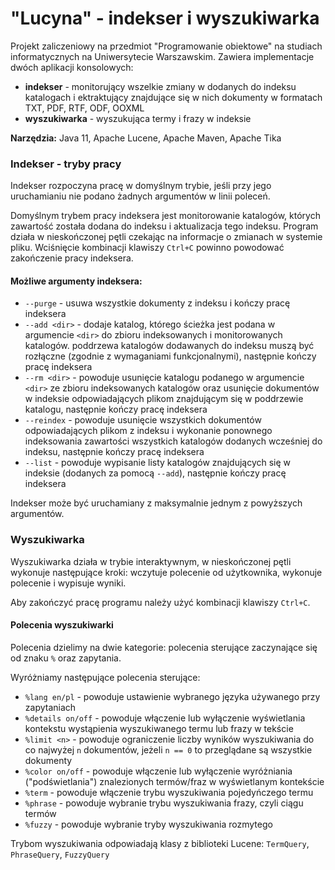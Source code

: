 # "Lucyna" - indekser i wyszukiwarka

Projekt zaliczeniowy na przedmiot "Programowanie obiektowe" na studiach informatycznych na Uniwersytecie Warszawskim.
Zawiera implementacje dwóch aplikacji konsolowych:
* **indekser** - monitorujący wszelkie zmiany w dodanych do indeksu katalogach i ektraktujący znajdujące się w nich dokumenty w formatach TXT, PDF, RTF, ODF, OOXML
* **wyszukiwarka** - wyszukująca termy i frazy w indeksie

**Narzędzia:**
Java 11, Apache Lucene, Apache Maven, Apache Tika

### Indekser - tryby pracy

Indekser rozpoczyna pracę w domyślnym trybie, jeśli przy jego uruchamianiu nie podano żadnych argumentów w linii poleceń.

Domyślnym trybem pracy indeksera jest monitorowanie katalogów, których zawartość została dodana do indeksu i aktualizacja tego indeksu. Program działa w nieskończonej pętli czekając na informacje o zmianach w systemie pliku. Wciśnięcie kombinacji klawiszy `Ctrl+C` powinno powodować zakończenie pracy indeksera.

#### Możliwe argumenty indeksera:

* `--purge` - usuwa wszystkie dokumenty z indeksu i kończy pracę indeksera
* `--add <dir>` - dodaje katalog, którego ścieżka jest podana w argumencie `<dir>` do zbioru indeksowanych i monitorowanych katalogów. poddrzewa katalogów dodawanych do indeksu muszą być rozłączne (zgodnie z wymaganiami funkcjonalnymi), następnie kończy pracę indeksera
* `--rm <dir>` - powoduje usunięcie katalogu podanego w argumencie `<dir>` ze zbioru indeksowanych katalogów oraz usunięcie dokumentów w indeksie odpowiadających plikom znajdującym się w poddrzewie katalogu, następnie kończy pracę indeksera
* `--reindex` - powoduje usunięcie wszystkich dokumentów odpowiadających plikom z indeksu i wykonanie ponownego indeksowania zawartości wszystkich katalogów dodanych wcześniej do indeksu, następnie kończy pracę indeksera
* `--list` - powoduje wypisanie listy katalogów znajdujących się w indeksie (dodanych za pomocą `--add`), następnie kończy pracę indeksera

Indekser może być uruchamiany z maksymalnie jednym z powyższych argumentów. 

### Wyszukiwarka

Wyszukiwarka działa w trybie interaktywnym, w nieskończonej pętli wykonuje następujące kroki: wczytuje polecenie od użytkownika, wykonuje polecenie i wypisuje wyniki. 

Aby zakończyć pracę programu należy użyć kombinacji klawiszy `Ctrl+C`.

#### Polecenia wyszukiwarki

Polecenia dzielimy na dwie kategorie: polecenia sterujące zaczynające się od znaku `%` oraz zapytania.

Wyróżniamy następujące polecenia sterujące:
* `%lang en/pl` - powoduje ustawienie wybranego języka używanego przy zapytaniach
* `%details on/off` - powoduje włączenie lub wyłączenie wyświetlania kontekstu wystąpienia wyszukiwanego termu lub frazy w tekście
* `%limit <n>` - powoduje ograniczenie liczby wyników wyszukiwania do co najwyżej `n` dokumentów, jeżeli `n == 0` to przeglądane są wszystkie dokumenty
* `%color on/off` - powoduje włączenie lub wyłączenie wyróżniania ("podświetlania") znalezionych termów/fraz w wyświetlanym kontekście
* `%term` - powoduje włączenie trybu wyszukiwania pojedyńczego termu
* `%phrase` - powoduje wybranie trybu wyszukiwania frazy, czyli ciągu termów
* `%fuzzy` - powoduje wybranie tryby wyszukiwania rozmytego

Trybom wyszukiwania odpowiadają klasy z biblioteki Lucene: `TermQuery`, `PhraseQuery`, `FuzzyQuery`

